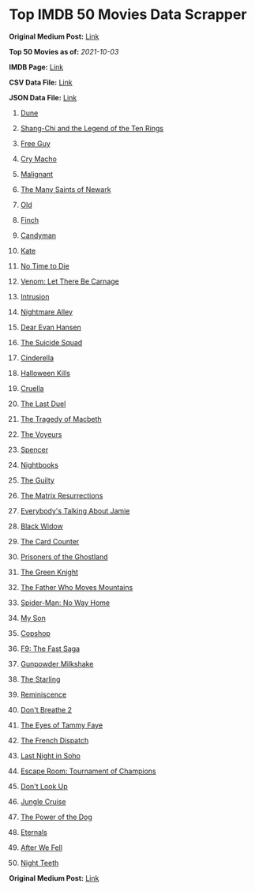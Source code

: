 # Top IMDB 50 Movies Data Scrapper

**Original Medium Post:** [Link](https://medium.com/@nishantsahoo/which-movie-should-i-watch-5c83a3c0f5b1) 

**Top 50 Movies as of:** _2021-10-03_

**IMDB Page:** [Link](http://www.imdb.com/search/title?release_date=2021,2021&title_type=feature)

**CSV Data File:** [Link](/Data/data.csv)

**JSON Data File:** [Link](/Data/data.json)

1. [Dune](https://www.imdb.com/title/tt1160419/?ref_=adv_li_tt)

2. [Shang-Chi and the Legend of the Ten Rings](https://www.imdb.com/title/tt9376612/?ref_=adv_li_tt)

3. [Free Guy](https://www.imdb.com/title/tt6264654/?ref_=adv_li_tt)

4. [Cry Macho](https://www.imdb.com/title/tt1924245/?ref_=adv_li_tt)

5. [Malignant](https://www.imdb.com/title/tt3811906/?ref_=adv_li_tt)

6. [The Many Saints of Newark](https://www.imdb.com/title/tt8110232/?ref_=adv_li_tt)

7. [Old](https://www.imdb.com/title/tt10954652/?ref_=adv_li_tt)

8. [Finch](https://www.imdb.com/title/tt3420504/?ref_=adv_li_tt)

9. [Candyman](https://www.imdb.com/title/tt9347730/?ref_=adv_li_tt)

10. [Kate](https://www.imdb.com/title/tt7737528/?ref_=adv_li_tt)

11. [No Time to Die](https://www.imdb.com/title/tt2382320/?ref_=adv_li_tt)

12. [Venom: Let There Be Carnage](https://www.imdb.com/title/tt7097896/?ref_=adv_li_tt)

13. [Intrusion](https://www.imdb.com/title/tt5563324/?ref_=adv_li_tt)

14. [Nightmare Alley](https://www.imdb.com/title/tt7740496/?ref_=adv_li_tt)

15. [Dear Evan Hansen](https://www.imdb.com/title/tt9357050/?ref_=adv_li_tt)

16. [The Suicide Squad](https://www.imdb.com/title/tt6334354/?ref_=adv_li_tt)

17. [Cinderella](https://www.imdb.com/title/tt10155932/?ref_=adv_li_tt)

18. [Halloween Kills](https://www.imdb.com/title/tt10665338/?ref_=adv_li_tt)

19. [Cruella](https://www.imdb.com/title/tt3228774/?ref_=adv_li_tt)

20. [The Last Duel](https://www.imdb.com/title/tt4244994/?ref_=adv_li_tt)

21. [The Tragedy of Macbeth](https://www.imdb.com/title/tt10095582/?ref_=adv_li_tt)

22. [The Voyeurs](https://www.imdb.com/title/tt11235772/?ref_=adv_li_tt)

23. [Spencer](https://www.imdb.com/title/tt12536294/?ref_=adv_li_tt)

24. [Nightbooks](https://www.imdb.com/title/tt10521144/?ref_=adv_li_tt)

25. [The Guilty](https://www.imdb.com/title/tt9421570/?ref_=adv_li_tt)

26. [The Matrix Resurrections](https://www.imdb.com/title/tt10838180/?ref_=adv_li_tt)

27. [Everybody's Talking About Jamie](https://www.imdb.com/title/tt8635092/?ref_=adv_li_tt)

28. [Black Widow](https://www.imdb.com/title/tt3480822/?ref_=adv_li_tt)

29. [The Card Counter](https://www.imdb.com/title/tt11196036/?ref_=adv_li_tt)

30. [Prisoners of the Ghostland](https://www.imdb.com/title/tt6372694/?ref_=adv_li_tt)

31. [The Green Knight](https://www.imdb.com/title/tt9243804/?ref_=adv_li_tt)

32. [The Father Who Moves Mountains](https://www.imdb.com/title/tt8886670/?ref_=adv_li_tt)

33. [Spider-Man: No Way Home](https://www.imdb.com/title/tt10872600/?ref_=adv_li_tt)

34. [My Son](https://www.imdb.com/title/tt13234058/?ref_=adv_li_tt)

35. [Copshop](https://www.imdb.com/title/tt5748448/?ref_=adv_li_tt)

36. [F9: The Fast Saga](https://www.imdb.com/title/tt5433138/?ref_=adv_li_tt)

37. [Gunpowder Milkshake](https://www.imdb.com/title/tt8368408/?ref_=adv_li_tt)

38. [The Starling](https://www.imdb.com/title/tt5164438/?ref_=adv_li_tt)

39. [Reminiscence](https://www.imdb.com/title/tt3272066/?ref_=adv_li_tt)

40. [Don't Breathe 2](https://www.imdb.com/title/tt6246322/?ref_=adv_li_tt)

41. [The Eyes of Tammy Faye](https://www.imdb.com/title/tt9115530/?ref_=adv_li_tt)

42. [The French Dispatch](https://www.imdb.com/title/tt8847712/?ref_=adv_li_tt)

43. [Last Night in Soho](https://www.imdb.com/title/tt9639470/?ref_=adv_li_tt)

44. [Escape Room: Tournament of Champions](https://www.imdb.com/title/tt9844522/?ref_=adv_li_tt)

45. [Don't Look Up](https://www.imdb.com/title/tt11286314/?ref_=adv_li_tt)

46. [Jungle Cruise](https://www.imdb.com/title/tt0870154/?ref_=adv_li_tt)

47. [The Power of the Dog](https://www.imdb.com/title/tt10293406/?ref_=adv_li_tt)

48. [Eternals](https://www.imdb.com/title/tt9032400/?ref_=adv_li_tt)

49. [After We Fell](https://www.imdb.com/title/tt13069986/?ref_=adv_li_tt)

50. [Night Teeth](https://www.imdb.com/title/tt10763820/?ref_=adv_li_tt)

**Original Medium Post:** [Link](https://medium.com/@nishantsahoo/which-movie-should-i-watch-5c83a3c0f5b1) 
